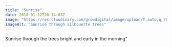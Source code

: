 ```yaml
---
title: "Sunrise"
date: 2018-01-12T10:14:03Z
image: "https://res.cloudinary.com/growdigital/image/upload/f_auto,q_70,w_736/v1544047278/tree-silhouette-sunrise-38937366174.jpg"
imageAlt: "Sunrise through silhouette trees"
---
```


Sunrise through the trees bright and early in the morning"
